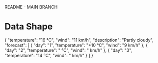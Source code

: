 README - MAIN BRANCH

# Data Shape

{
    "temperature": "16 °C",
    "wind": "11 km/h",
    "description": "Partly cloudy",
    "forecast": [
        {
            "day": "1",
            "temperature": "+10 °C",
            "wind": "9 km/h"
        },
        {
            "day": "2",
            "temperature": " °C",
            "wind": " km/h"
        },
        {
            "day": "3",
            "temperature": "14 °C",
            "wind": " km/h"
        }
    ]
}